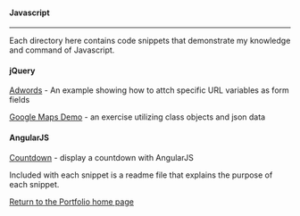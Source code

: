 #### Javascript
***

Each directory here contains code snippets that demonstrate my knowledge and command of Javascript.

#### jQuery
[Adwords](https://github.com/stljeff1/portfolio/tree/master/Javascript/adwords) - An example showing how to attch specific URL variables as form fields

[Google Maps Demo](https://github.com/stljeff1/portfolio/tree/master/Javascript/google-maps-demo) - an exercise utilizing class objects and json data


#### AngularJS
[Countdown](https://github.com/stljeff1/portfolio/tree/master/Javascript/countdown) - display a countdown with AngularJS


Included with each snippet is a readme file that explains the purpose of each snippet.


[Return to the Portfolio home page](https://github.com/stljeff1/tree/master/portfolio/)